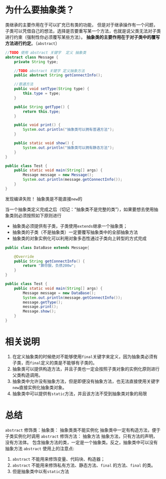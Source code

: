 # 为什么要抽象类？
类继承的主要作用在于可以扩充已有类的功能，
但是对于继承操作有一个问题，子类可以凭借自己的想法，选择是否要重写某一个方法，也就是说父类无法对子类进行约束（强制性你必须覆写某些方法）。
**抽象类的主要作用在于对子类中的覆写方法进行约定**。（`abstract`）
```java
//TODO 使用 abstract 关键字  定义 抽象类
abstract class Message {
    private String type;

    //TODO abstract 关键字 定义抽象方法
    public abstract String getConnectInfo();

    //普通方法
    public void setType(String type) {
        this.type = type;
    }

    public String getType() {
        return this.type;
    }

    public void print() {
        System.out.println("抽象类可以拥有普通方法");
    }

    public static void show() {
        System.out.println("抽象类可以拥有静态方法");
    }
}

```
```java
public class Test {
    public static void main(String[] args) {
        Message message = new Message();
        System.out.println(message.getConnectInfo());
    }
}
```
发现编译失败！
抽象类是不能直接`new`的

当一个抽象类定义完成之后（切记：“抽象类不是完整的类”），如果要想去使用抽象类则必须按照如下原则进行

- 抽象类必须提供有子类，子类使用`extends`继承一个抽象类；
- 抽象类的子类（不是抽象类）一定要覆写抽象类中的全部抽象方法
- 抽象类的对象实例化可以利用对象多态性通过子类向上转型的方式完成

```java
public class DataBase extends Message{

    @Override
    public String getConnectInfo() {
        return "算你狠，负债200w";
    }
}
```
```java
public class Test {
    public static void main(String[] args) {
        Message message = new DataBase();
        System.out.println(message.getConnectInfo());
        message.getType();
        message.print();
        Message.show();
    }
}
```
# 相关说明

1. 在定义抽象类的时候绝对不能够使用`final`关键字来定义，因为抽象类必须有子类，而`final`定义的类是不能够有子类的。
2. 抽象类可以提供构造方法，并且子类也一定会按照子类对象的实例化原则进行父类构造调用。
3. 抽象类中允许没有抽象方法，但是即便没有抽象方法，也无法直接使用关键字`new`直接实例化抽象类对象。
4. 抽象类中可以提供有`static`方法，并且该方法不受到抽象类对象的局限

# 总结
`abstract` 修饰类：抽象类：
抽象类类不能实例化 
抽象类中一定有构造方法，便于子类实例化时调用
`abstract` 修饰方法： 抽象方法
抽象方法，只有方法的声明，没有方法体。 
包含抽象方法的类，一定是一个抽象类。反之，抽象类中可以没有抽象方法
`abstract` 使用上的注意点: 

1. `abstract` 不能用来修饰变量、代码块、构造器；
2.  `abstract` 不能用来修饰私有方法、静态方法、`final` 的方法、`final` 的类。
3. 但是抽象类中以有`static`方法

